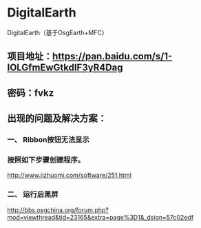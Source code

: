 # DigitalEarth
DigitalEarth（基于OsgEarth+MFC）


## 项目地址：https://pan.baidu.com/s/1-IOLGfmEwGtkdIF3yR4Dag
## 密码：fvkz

## 出现的问题及解决方案：

### 一、	Ribbon按钮无法显示

### 按照如下步骤创建程序。

http://www.jizhuomi.com/software/251.html

### 二、	运行后黑屏

http://bbs.osgchina.org/forum.php?mod=viewthread&tid=23165&extra=page%3D1&_dsign=57c02edf
